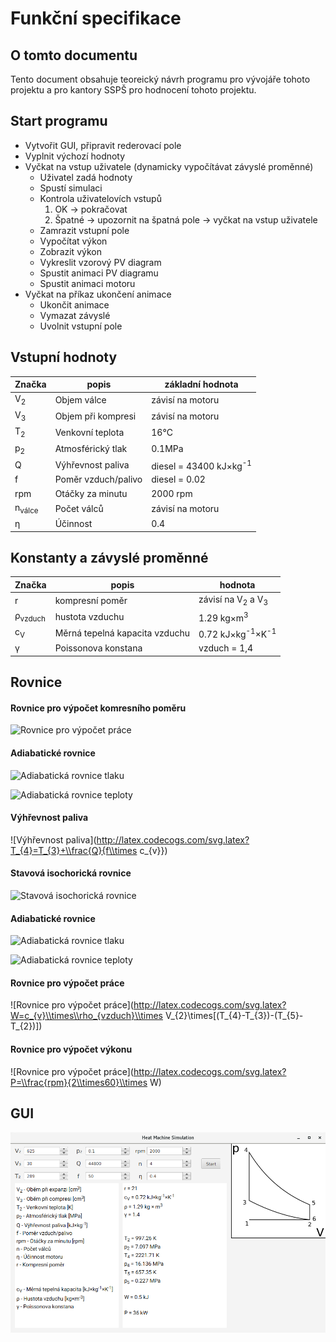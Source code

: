 # Funkční specifikace

## O tomto documentu
Tento document obsahuje teoreický návrh programu pro vývojáře tohoto projektu a pro kantory SSPŠ pro hodnocení tohoto projektu.

## Start programu
 * Vytvořit GUI, připravit rederovací pole
 * Vyplnit výchozí hodnoty
 * Vyčkat na vstup uživatele (dynamicky vypočítávat závyslé proměnné)
    * Uživatel zadá hodnoty
    * Spustí simulaci
    * Kontrola uživatelovích vstupů
        1. OK &rarr; pokračovat
        2. Špatné &rarr; upozornit na špatná pole &rarr; vyčkat na vstup uživatele
    * Zamrazit vstupní pole
    * Vypočítat výkon
    * Zobrazit výkon
    * Vykreslit vzorový PV diagram
    * Spustit animaci PV diagramu
    * Spustit animaci motoru
 * Vyčkat na příkaz ukončení animace
    * Ukončit animace
    * Vymazat závyslé
    * Uvolnit vstupní pole

## Vstupní hodnoty
|Značka              |popis               |základní hodnota                         |
|--------------------|--------------------|-----------------------------------------|
|V<sub>2</sub>       |Objem válce         |závisí na motoru                         |
|V<sub>3</sub>       |Objem při kompresi  |závisí na motoru                         |
|T<sub>2</sub>       |Venkovní teplota    |16°C                                     |
|p<sub>2</sub>       |Atmosférický tlak   |0.1MPa                                   |
|Q                   |Výhřevnost paliva   |diesel = 43400 kJ&times;kg<sup>-1</sup>  |
|f                   |Poměr vzduch/palivo |diesel = 0.02                            |
|rpm                 |Otáčky za minutu    |2000 rpm                                 |
|n<sub>válce</sub>   |Počet válců         |závisí na motoru                         |
|&eta;               |Účinnost            |0.4                                      |
 
## Konstanty a závyslé proměnné
|Značka                  |popis                           |hodnota                                             |
|------------------------|--------------------------------|--------------------------------------------------  |
|r                       |kompresní poměr                 |závisí na V<sub>2</sub> a V<sub>3</sub>             |
|&rho;<sub>vzduch</sub>  |hustota vzduchu                 |1.29 kg&times;m<sup>3</sup>                         |
|c<sub>V</sub>           |Měrná tepelná kapacita vzduchu  |0.72 kJ&times;kg<sup>-1</sup>&times;K<sup>-1</sup>  |
|&gamma;                 |Poissonova konstana             |vzduch = 1,4                                        |

## Rovnice
#### Rovnice pro výpočet komresního poměru
![Rovnice pro výpočet práce](http://latex.codecogs.com/svg.latex?r=\\frac{V_{2}}{V_{3}})

#### Adiabatické rovnice
![Adiabatická rovnice tlaku](http://latex.codecogs.com/svg.latex?\\frac{p_{3}}{p_{2}}=r^{\\gamma})

![Adiabatická rovnice teploty](http://latex.codecogs.com/svg.latex?\\frac{T_{3}}{T_{2}}=r^{\\gamma-1})

#### Výhřevnost paliva
![Výhřevnost paliva](http://latex.codecogs.com/svg.latex?T_{4}=T_{3}+\\frac{Q}{f\\times c_{v}})

#### Stavová isochorická rovnice
![Stavová isochorická rovnice](http://latex.codecogs.com/svg.latex?\\frac{p_{4}}{p_{3}}=\\frac{T_{4}}{T_{3}})

#### Adiabatické rovnice
![Adiabatická rovnice tlaku](http://latex.codecogs.com/svg.latex?\\frac{p_{4}}{p_{5}}=r^{\\gamma})

![Adiabatická rovnice teploty](http://latex.codecogs.com/svg.latex?\\frac{T_{4}}{T_{5}}=r^{\\gamma-1})

#### Rovnice pro výpočet práce
![Rovnice pro výpočet práce](http://latex.codecogs.com/svg.latex?W=c_{v}\\times\\rho_{vzduch}\\times V_{2}\\times[(T_{4}-T_{3})-(T_{5}-T_{2})])

#### Rovnice pro výpočet výkonu
![Rovnice pro výpočet práce](http://latex.codecogs.com/svg.latex?P=\\frac{rpm}{2\\times60}\\times W)

## GUI
![GUI](https://raw.githubusercontent.com/LuSo58/heat_machine_simulation/master/preview.png)
